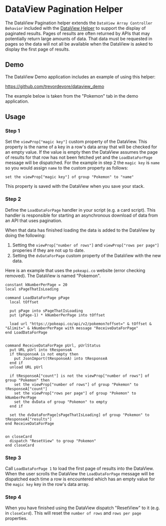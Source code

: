 # DataView Pagination Helper

The DataView Pagination helper extends the `DataView Array Controller Behavior` included with the [DataView Helper](https://github.com/trevordevore/levurehelper-dataview) to support the display of paginated results. Pages of results are often returned by APIs that may potentially return large amounts of data. That data must be requested in pages so the data will not all be available when the DataView is asked to display the first page of results.

## Demo

The DataView Demo application includes an example of using this helper:

https://github.com/trevordevore/dataview_demo

The example below is taken from the "Pokemon" tab in the demo application.

## Usage

### Step 1

Set the `viewProp["magic key"]` custom property of the DataView. This property is the name of a key in a row's data array that will be checked for an empty value. If the value is empty then the DataView assumes the page of results for that row has not been fetched yet and the `LoadDataForPage` message will be dispatched. For the example in step 2 the `magic key` is `name` so you would assign `name` to the custom property as follows: 

```
set the viewProp["magic key"] of group "Pokemon" to "name"
```

This property is saved with the DataView when you save your stack.

### Step 2

Define the `LoadDataForPage` handler in your script (e.g. a card script). This handler is responsible for starting an asynchronous download of data from an API that uses pagination.

When that data has finished loading the data is added to the DataView by doing the following:

1. Setting the `viewProp["number of rows"]` and `viewProp["rows per page"] `properies if they are not up to date.
2. Setting the `dvDataForPage` custom property of the DataView with the new data.

Here is an example that uses the `pokeapi.co` website (error checking removed). The DataView is named "Pokemon".

```
constant kNumberPerPage = 20
local sPageThatIsLoading

command LoadDataForPage pPage
  local tOffset

  put pPage into sPageThatIsLoading
  put (pPage-1) * kNumberPerPage into tOffset

  load url "https://pokeapi.co/api/v2/pokemon?offset=" & tOffset & "&limit=" & kNumberPerPage with message "ReceiveDataForPage"
end LoadDataForPage


command ReceiveDataForPage pUrl, pUrlStatus
  put URL pUrl into tResponseA
  if tResponseA is not empty then
    put JsonImport(tResponseA) into tResponseA
  end if
  unload URL pUrl

  if tResponseA["count"] is not the viewProp["number of rows"] of group "Pokemon" then
    set the viewProp["number of rows"] of group "Pokemon" to tResponseA["count"]
    set the viewProp["rows per page"] of group "Pokemon" to kNumberPerPage
    set the dvData of group "Pokemon" to empty
  end if

  set the dvDataForPage[sPageThatIsLoading] of group "Pokemon" to tResponseA["results"]
end ReceiveDataForPage


on closeCard
  dispatch "ResetView" to group "Pokemon"
end closeCard
```

### Step 3

Call `LoadDataForPage 1` to load the first page of results into the DataView. When the user scrolls the DataView the `LoadDataForPage` message will be dispatched each time a row is encountered which has an empty value for the `magic key` key in the row's data array.

### Step 4

When you have finished using the DataView dispatch "ResetView" to it (e.g. in `closeCard`). This will reset the `number of rows` and `rows per page` properties.
